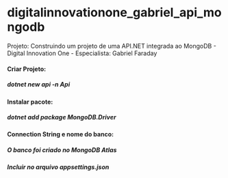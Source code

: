 # digitalinnovationone_gabriel_api_mongodb
Projeto: Construindo um projeto de uma API.NET integrada ao MongoDB - Digital Innovation One - Especialista: Gabriel Faraday

#### Criar Projeto:
##### dotnet new api -n Api

#### Instalar pacote:
##### dotnet add package MongoDB.Driver

#### Connection String e nome do banco:
##### O banco foi criado no MongoDB Atlas
##### Incluir no arquivo appsettings.json

